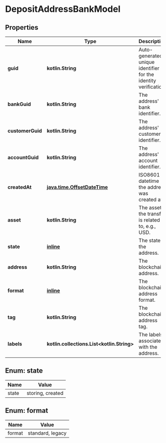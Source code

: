 
# DepositAddressBankModel

## Properties
Name | Type | Description | Notes
------------ | ------------- | ------------- | -------------
**guid** | **kotlin.String** | Auto-generated unique identifier for the identity verification. |  [optional]
**bankGuid** | **kotlin.String** | The address&#39; bank identifier. |  [optional]
**customerGuid** | **kotlin.String** | The address&#39; customer identifier. |  [optional]
**accountGuid** | **kotlin.String** | The address&#39; account identifier. |  [optional]
**createdAt** | [**java.time.OffsetDateTime**](java.time.OffsetDateTime.md) | ISO8601 datetime the address was created at. |  [optional]
**asset** | **kotlin.String** | The asset the transfer is related to, e.g., USD. |  [optional]
**state** | [**inline**](#State) | The state of the address. |  [optional]
**address** | **kotlin.String** | The blockchain address. |  [optional]
**format** | [**inline**](#Format) | The blockchain address format. |  [optional]
**tag** | **kotlin.String** | The blockchain address tag. |  [optional]
**labels** | **kotlin.collections.List&lt;kotlin.String&gt;** | The labels associated with the address. |  [optional]


<a name="State"></a>
## Enum: state
Name | Value
---- | -----
state | storing, created


<a name="Format"></a>
## Enum: format
Name | Value
---- | -----
format | standard, legacy



